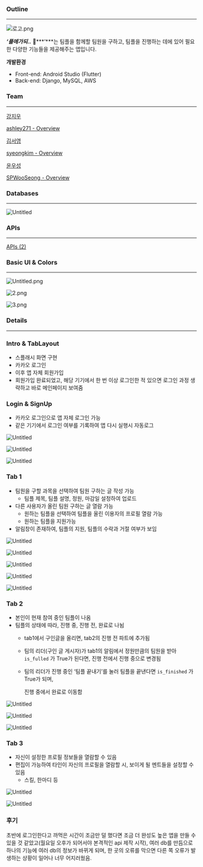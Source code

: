 ### Outline

---

![로고.png](https://prod-files-secure.s3.us-west-2.amazonaws.com/f6cb388f-3934-47d6-9928-26d2e10eb0fc/7eaef655-a6f2-4349-8ec1-f6999bda7bd4/0d9cc7e7-48c3-40bc-b451-d7a1bc017920.png)

***‘플메가되..*** 🎀***’***는 팀플을 함께할 팀원을 구하고, 팀플을 진행하는 데에 있어 필요한 다양한 기능들을 제공해주는 앱입니다.

**개발환경**

- Front-end: Android Studio (Flutter)
- Back-end: Django, MySQL, AWS

### Team

---

[강지우](https://www.notion.so/a5baceb985844e619e8c56373b6120ab?pvs=21) 

[ashley271 - Overview](https://github.com/ashley271)

[김서영](https://www.notion.so/311946d346434147a28e847dd315b320?pvs=21) 

[syeongkim - Overview](https://github.com/syeongkim)

[윤우성](https://www.notion.so/de835d34bcea4575857161b4e44c363b?pvs=21) 

[SPWooSeong - Overview](https://github.com/SPWooSeong)

### Databases

---

![Untitled](https://prod-files-secure.s3.us-west-2.amazonaws.com/f6cb388f-3934-47d6-9928-26d2e10eb0fc/c8f8539c-0d96-444c-8cfe-5f9b48bd13f5/Untitled.png)

### APIs

---

[APIs (2)](https://www.notion.so/5885a49388bc443f9e506ce3f7494b63?pvs=21)

### Basic UI & Colors

---

![Untitled.png](https://prod-files-secure.s3.us-west-2.amazonaws.com/f6cb388f-3934-47d6-9928-26d2e10eb0fc/c8a83245-77dc-4054-a67f-301f9d39cce2/Untitled.png)

![2.png](https://prod-files-secure.s3.us-west-2.amazonaws.com/f6cb388f-3934-47d6-9928-26d2e10eb0fc/d78b3126-2ce1-4b95-a8db-597247961a5b/2.png)

![3.png](https://prod-files-secure.s3.us-west-2.amazonaws.com/f6cb388f-3934-47d6-9928-26d2e10eb0fc/81158203-7732-4e9f-a9c6-4f20add5d4a7/3.png)

### Details

---

### Intro & TabLayout

- 스플래시 화면 구현
- 카카오 로그인
- 이후 앱 자체 회원가입
- 회원가입 완료되었고, 해당 기기에서 한 번 이상 로그인한 적 있으면 로그인 과정 생략하고 바로 메인페이지 보여줌

### Login & SignUp

- 카카오 로그인으로 앱 자체 로그인 가능
- 같은 기기에서 로그인 여부를 기록하여 앱 다시 실행시 자동로그

![Untitled](https://prod-files-secure.s3.us-west-2.amazonaws.com/f6cb388f-3934-47d6-9928-26d2e10eb0fc/3691112d-5d1d-42d9-b94d-3b08623ea225/Untitled.png)

![Untitled](https://prod-files-secure.s3.us-west-2.amazonaws.com/f6cb388f-3934-47d6-9928-26d2e10eb0fc/f7a511f0-fefc-4606-925d-e89200c22c51/Untitled.png)

![Untitled](https://prod-files-secure.s3.us-west-2.amazonaws.com/f6cb388f-3934-47d6-9928-26d2e10eb0fc/64e76b7d-b280-4e8d-963a-9f3560300e39/Untitled.png)

### Tab 1

- 팀원을 구할 과목을 선택하여 팀원 구하는 글 작성 가능
    - 팀플 제목, 팀플 설명, 정원, 마감일 설정하여 업로드
- 다른 사용자가 올린 팀원 구하는 글 열람 가능
    - 원하는 팀플을 선택하여 팀플을 올린 이용자의 프로필 열람 가능
    - 원하는 팀플을 지원가능
- 알림창이 존재하여, 팀플의 지원, 팀플의 수락과 거절 여부가 보임

![Untitled](https://prod-files-secure.s3.us-west-2.amazonaws.com/f6cb388f-3934-47d6-9928-26d2e10eb0fc/e615c28e-45f0-4c0a-9648-2566d4c40048/54824c23-5343-4456-be6f-4ba85df37ceb.png)

![Untitled](https://prod-files-secure.s3.us-west-2.amazonaws.com/f6cb388f-3934-47d6-9928-26d2e10eb0fc/8994f85d-cd0a-4b4a-bd35-b58be8fde7c4/Untitled.png)

![Untitled](https://prod-files-secure.s3.us-west-2.amazonaws.com/f6cb388f-3934-47d6-9928-26d2e10eb0fc/945329de-78d2-4b4d-9c21-db4eb7c48190/Untitled.png)

![Untitled](https://prod-files-secure.s3.us-west-2.amazonaws.com/f6cb388f-3934-47d6-9928-26d2e10eb0fc/8dcd0b9b-4a93-42bb-9bd5-57cd0a4ee7cb/Untitled.png)

![Untitled](https://prod-files-secure.s3.us-west-2.amazonaws.com/f6cb388f-3934-47d6-9928-26d2e10eb0fc/4dae0f38-b687-4886-b8c8-1913dc096ffd/Untitled.png)

### Tab 2

- 본인이 현재 참여 중인 팀플이 나옴
- 팀플의 상태에 따라, 진행 중, 진행 전, 완료로 나뉨
    - tab1에서 구인글을 올리면, tab2의 진행 전 파트에 추가됨
    - 팀의 리더(구인 글 게시자)가 tab1의 알림에서 정원만큼의 팀원을 받아 `is_fulled` 가 True가 된다면, 진행 전에서 진행 중으로 변경됨
    - 팀의 리더가 진행 중인 ‘팀플 끝내기’를 눌러 팀플을 끝낸다면 `is_finished` 가 True가 되며,
        
        진행 중에서 완료로 이동함
        

![Untitled](https://prod-files-secure.s3.us-west-2.amazonaws.com/f6cb388f-3934-47d6-9928-26d2e10eb0fc/64399168-156d-4add-98f2-c0a693f3ee57/Untitled.png)

![Untitled](https://prod-files-secure.s3.us-west-2.amazonaws.com/f6cb388f-3934-47d6-9928-26d2e10eb0fc/ee4fe858-5270-4528-9305-551c72a10bfc/Untitled.png)

![Untitled](https://prod-files-secure.s3.us-west-2.amazonaws.com/f6cb388f-3934-47d6-9928-26d2e10eb0fc/2ceaebbf-04e7-4e0a-88f1-ad2d43e7e3f4/Untitled.png)

### Tab 3

- 자신이 설정한 프로필 정보들을 열람할 수 있음
- 편집이 가능하여 타인이 자신의 프로필을 열람할 시, 보이게 될 멘트들을 설정할 수 있음
    - 스킬, 한마디 등

![Untitled](https://prod-files-secure.s3.us-west-2.amazonaws.com/f6cb388f-3934-47d6-9928-26d2e10eb0fc/c77f4145-585c-4864-80a2-2361eaf5d567/Untitled.png)

![Untitled](https://prod-files-secure.s3.us-west-2.amazonaws.com/f6cb388f-3934-47d6-9928-26d2e10eb0fc/3dbd8594-fb05-428a-8c44-fbf5b16878c3/Untitled.png)

### 후기

초반에 로그인한다고 까먹은 시간이 조금만 덜 했다면 조금 더 완성도 높은 앱을 만들 수 있을 것 같았고(월요일 오후가 되어서야 본격적인 api 제작 시작), 여러 db를 만듬으로 하나의 기능에 여러 db의 정보가 바뀌게 되며, 한 곳의 오류를 막으면 다른 쪽 오류가 발생하는 상황이 일어나 너무 어지러웠음.
